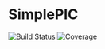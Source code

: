 # SimplePIC

[![Build Status](https://github.com/rouckas/SimplePIC.jl/actions/workflows/CI.yml/badge.svg?branch=main)](https://github.com/rouckas/SimplePIC.jl/actions/workflows/CI.yml?query=branch%3Amain)
[![Coverage](https://codecov.io/gh/rouckas/SimplePIC.jl/branch/main/graph/badge.svg)](https://codecov.io/gh/rouckas/SimplePIC.jl)
